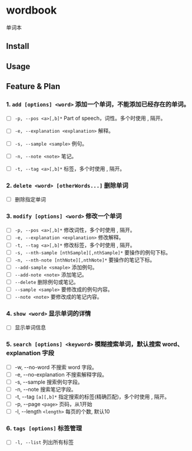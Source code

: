 # wordbook

单词本

## Install

## Usage

## Feature & Plan

### 1. `add [options] <word>` 添加一个单词，不能添加已经存在的单词。

* [ ] `-p, --pos <a>[,b]*`               Part of speech，词性。多个时使用 , 隔开。
* [ ] `-e, --explanation <explanation>`  解释。
* [ ] `-s, --sample <sample>`            例句。
* [ ] `-n, --note <note>`                笔记。
* [ ] `-t, --tag <a>[,b]*`               标签，多个时使用 , 隔开。


### 2. `delete <word> [otherWords...]`  删除单词

* [ ] 删除指定单词

### 3. `modify [options] <word>`        修改一个单词

* [ ] `-p, --pos <a>[,b]*`                        修改词性，多个时使用 , 隔开。
* [ ] `-e, --explanation <explanation>`            修改解释。
* [ ] `-t, --tag <a>[,b]*`                         修改标签，多个时使用 , 隔开。
* [ ] `-s, --nth-sample [nthSample][,nthSample]*`  要操作的例句下标。
* [ ] `-n, --nth-note [nthNote][,nthNote]*`        要操作的笔记下标。
* [ ] `--add-sample <smaple>`                      添加例句。
* [ ] `--add-note <note>`                          添加笔记。
* [ ] `--delete`                                   删除例句或笔记。
* [ ] `--sample <sample>`                          要修改成的例句内容。
* [ ] `--note <note>`                              要修改成的笔记内容。

### 4. `show <word>`                    显示单词的详情

* [ ] 显示单词信息

### 5. `search [options] <keyword>`     模糊搜索单词，默认搜索 word、explanation 字段

* [ ] -w, --no-word          不搜索 word 字段。
* [ ] -e, --no-explanation   不搜索解释字段。
* [ ] -s, --sample           搜索例句字段。
* [ ] -n, --note             搜索笔记字段。
* [ ] -t, --tag `[a][,b]*`     指定搜索的标签(精确匹配)，多个时使用 , 隔开。
* [ ] -p, --page `<page>`      页码，从1开始
* [ ] -l, --length `<length>`  每页的个数, 默认10

### 6. `tags [options]`                 标签管理

* [ ] `-l, --list`  列出所有标签

